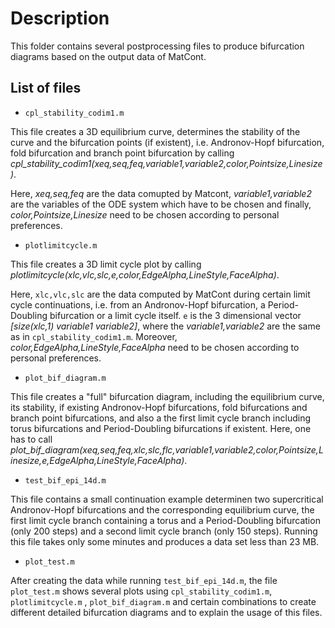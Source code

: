 # Description

This folder contains several postprocessing files to produce bifurcation diagrams based on the output data of MatCont. 

## List of files
- `cpl_stability_codim1.m`

This file creates a 3D equilibrium curve, determines the stability of the curve and the bifurcation points (if existent), i.e. Andronov-Hopf bifurcation, fold bifurcation and branch point bifurcation by calling *cpl_stability_codim1(xeq,seq,feq,variable1,variable2,color,Pointsize,Linesize)*. 

Here, *xeq,seq,feq* are the data comupted by Matcont, *variable1,variable2* are the variables of the ODE system which have to be chosen and finally, *color,Pointsize,Linesize* need to be chosen according to personal preferences.
- `plotlimitcycle.m` 

This file creates a 3D limit cycle plot by calling *plotlimitcycle(xlc,vlc,slc,e,color,EdgeAlpha,LineStyle,FaceAlpha)*.

Here, `xlc,vlc,slc` are the data computed by MatCont during certain limit cycle continuations, i.e. from an Andronov-Hopf bifurcation, a Period-Doubling bifurcation or a limit cycle itself. `e` is the 3 dimensional vector *[size(xlc,1) variable1 variable2]*, where the *variable1,variable2* are the same as in `cpl_stability_codim1.m`. Moreover, *color,EdgeAlpha,LineStyle,FaceAlpha* need to be chosen according to personal preferences.

- `plot_bif_diagram.m`

This file creates a "full" bifurcation diagram, including the equilibrium curve, its stability, if existing Andronov-Hopf bifurcations, fold bifurcations and branch point bifurcations, and also a the first limit cycle branch including torus bifurcations and Period-Doubling bifurcations if existent. Here, one has to call *plot_bif_diagram(xeq,seq,feq,xlc,slc,flc,variable1,variable2,color,Pointsize,Linesize,e,EdgeAlpha,LineStyle,FaceAlpha)*.

- `test_bif_epi_14d.m`

This file contains a small continuation example determinen two supercritical Andronov-Hopf bifurcations and the corresponding equilibrium curve, the first limit cycle branch containing a torus and a Period-Doubling bifurcation (only 200 steps) and a second limit cycle branch (only 150 steps). Running this file takes only some minutes and produces a data set less than 23 MB.

- `plot_test.m`

After creating the data while running `test_bif_epi_14d.m`, the file `plot_test.m` shows several plots using `cpl_stability_codim1.m`, `plotlimitcycle.m` , `plot_bif_diagram.m` and certain combinations to create different detailed bifurcation diagrams and to explain the usage of this files.

